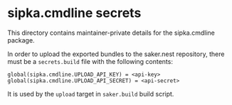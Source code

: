 # sipka.cmdline secrets

This directory contains maintainer-private details for the sipka.cmdline package.

In order to upload the exported bundles to the saker.nest repository, there must be a `secrets.build` file with the following contents:

```
global(sipka.cmdline.UPLOAD_API_KEY) = <api-key>
global(sipka.cmdline.UPLOAD_API_SECRET) = <api-secret>
```

It is used by the `upload` target in `saker.build` build script.